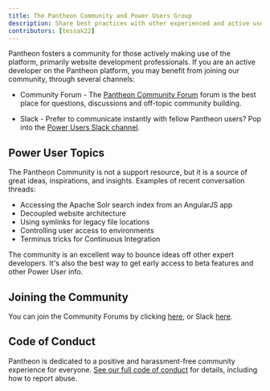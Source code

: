 ```yaml
---
title: The Pantheon Community and Power Users Group
description: Share best practices with other experienced and active users of Pantheon's platform.
contributors: [tessak22]
---
```

Pantheon fosters a community for those actively making use of the platform, primarily website development professionals. If you are an active developer on the Pantheon platform, you may benefit from joining our community, through several channels:

 - Community Forum - The [Pantheon Community Forum](https://discuss.pantheon.io/) forum is the best place for questions, discussions and off-topic community building.

 - Slack - Prefer to communicate instantly with fellow Pantheon users? Pop into the [Power Users Slack channel](https://slackin.pantheon.io/).

## Power User Topics

The Pantheon Community is not a support resource, but it is a source of great ideas, inspirations, and insights. Examples of recent conversation threads:

- Accessing the Apache Solr search index from an AngularJS app
- Decoupled website architecture
- Using symlinks for legacy file locations
- Controlling user access to environments
- Terminus tricks for Continuous Integration

The community is an excellent way to bounce ideas off other expert developers. It's also the best way to get early access to beta features and other Power User info.

## Joining the Community

You can join the Community Forums by clicking [here](https://discuss.pantheon.io/), or Slack [here](https://slackin.pantheon.io/).

## Code of Conduct

Pantheon is dedicated to a positive and harassment-free community experience for everyone. [See our full code of conduct](/docs/code-of-conduct/) for details, including how to report abuse.
